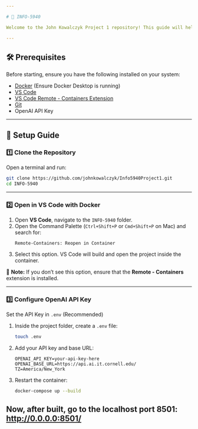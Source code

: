 ```yaml
---

# 📌 INFO-5940

Welcome to the John Kowalczyk Project 1 repository! This guide will help you set up the development environment using **Docker** in **VS Code**, configure the **OpenAI API key**, manage Git branches, and run Jupyter notebooks for assignments.  

---
```


## 🛠️ Prerequisites  

Before starting, ensure you have the following installed on your system:  

- [Docker](https://www.docker.com/get-started) (Ensure Docker Desktop is running)  
- [VS Code](https://code.visualstudio.com/)  
- [VS Code Remote - Containers Extension](https://marketplace.visualstudio.com/items?itemName=ms-vscode-remote.remote-containers)  
- [Git](https://git-scm.com/)  
- OpenAI API Key  

---

## 🚀 Setup Guide  

### 1️⃣ Clone the Repository  

Open a terminal and run:  

```bash
git clone https://github.com/johnkowalczyk/Info5940Project1.git
cd INFO-5940
```

---
### 2️⃣ Open in VS Code with Docker  

1. Open **VS Code**, navigate to the `INFO-5940` folder.  
2. Open the Command Palette (`Ctrl+Shift+P` or `Cmd+Shift+P` on Mac) and search for:  
   ```
   Remote-Containers: Reopen in Container
   ```
3. Select this option. VS Code will build and open the project inside the container.  

📌 **Note:** If you don’t see this option, ensure that the **Remote - Containers** extension is installed.  

---

### 3️⃣ Configure OpenAI API Key  
Set the API Key in `.env` (Recommended)  

1. Inside the project folder, create a `.env` file:  

   ```bash
   touch .env
   ```

2. Add your API key and base URL:  

   ```plaintext
   OPENAI_API_KEY=your-api-key-here
   OPENAI_BASE_URL=https://api.ai.it.cornell.edu/
   TZ=America/New_York
   ```

3. Restart the container:  

   ```bash
   docker-compose up --build
   ```

Now, after built, go to the localhost port 8501: http://0.0.0.0:8501/
---

